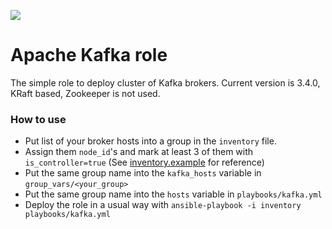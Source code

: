 ![](https://kafka.apache.org/logos/kafka_logo--simple.png)
#  Apache Kafka role
The simple role to deploy cluster of Kafka brokers.
Current version is 3.4.0, KRaft based, Zookeeper is not used.
### How to use
- Put list of your broker hosts into a group in the `inventory` file.
- Assign them `node_id`'s and mark at least 3 of them with `is_controller=true` (See [inventory.example](https://raw.githubusercontent.com/dennis-tsvetkov/ansible/master/inventory.example) for reference)
- Put the same group name into the `kafka_hosts` variable in `group_vars/<your_group>`
- Put the same group name into the `hosts` variable in `playbooks/kafka.yml`
- Deploy the role in a usual way with `ansible-playbook -i inventory playbooks/kafka.yml`
